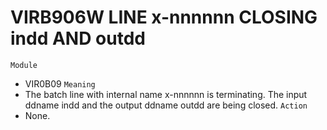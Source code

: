 # VIRB906W LINE x-nnnnnn CLOSING indd AND outdd
`Module`
- VIR0B09
`Meaning`
- The batch line with internal name x-nnnnnn is terminating. The input ddname indd and the output ddname outdd are being closed.
`Action`
- None.
